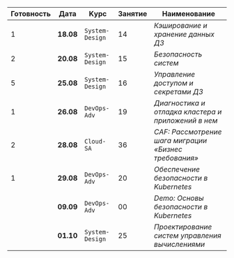 | Готовность | Дата      | Kурс            | Занятие | Наименование                                          |
| ---------- | --------- | --------------- | ------- | ----------------------------------------------------- |
| 1          | **18.08** | `System-Design` | 14      | _Кэширование и хранение данных ДЗ_                    |
| 2          | **20.08** | `System-Design` | 15      | _Безопасность систем_                                 |
| 5          | **25.08** | `System-Design` | 16      | _Управление доступом и секретами ДЗ_                  |
| 1          | **26.08** | `DevOps-Adv`    | 19      | _Диагностика и отладка кластера и приложений в нем_   |
| 2          | **28.08** | `Cloud-SA`      | 36      | _CAF: Рассмотрение шага миграции «Бизнес требования»_ |
| 1          | **29.08** | `DevOps-Adv`    | 20      | _Обеспечение безопасности в Kubernetes_               |
|            | **09.09** | `DevOps-Adv`    | 00      | _Demo: Основы безопасности в Kubernetes_              |
|            | **01.10** | `System-Design` | 25      | _Проектирование систем управления вычислениями_       |
